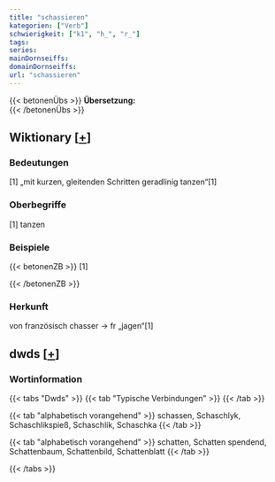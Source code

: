 ```yaml
---
title: "schassieren"
kategorien: ["Verb"]
schwierigkeit: ["k1", "h_", "r_"]
tags:
series:
mainDornseiffs:
domainDornseiffs:
url: "schassieren"
---
```


{{< betonenÜbs >}}
**Übersetzung:**  
{{< /betonenÜbs >}}

## Wiktionary [[+](https://de.wiktionary.org/wiki/schassieren)]

### Bedeutungen
[1] „mit kurzen, gleitenden Schritten geradlinig tanzen“[1]  

### Oberbegriffe
[1] tanzen  

### Beispiele
{{< betonenZB >}}
[1]  

{{< /betonenZB >}}
### Herkunft
von französisch chasser → fr „jagen“[1]  



## dwds [[+](https://www.dwds.de/wb/schassieren)]

### Wortinformation
{{< tabs "Dwds" >}}
{{< tab "Typische Verbindungen" >}}
{{< /tab >}}

{{< tab "alphabetisch vorangehend" >}}
schassen, Schaschlyk, Schaschlikspieß, Schaschlik, Schaschka
{{< /tab >}}

{{< tab "alphabetisch vorangehend" >}}
schatten, Schatten spendend, Schattenbaum, Schattenbild, Schattenblatt
{{< /tab >}}

{{< /tabs >}}

